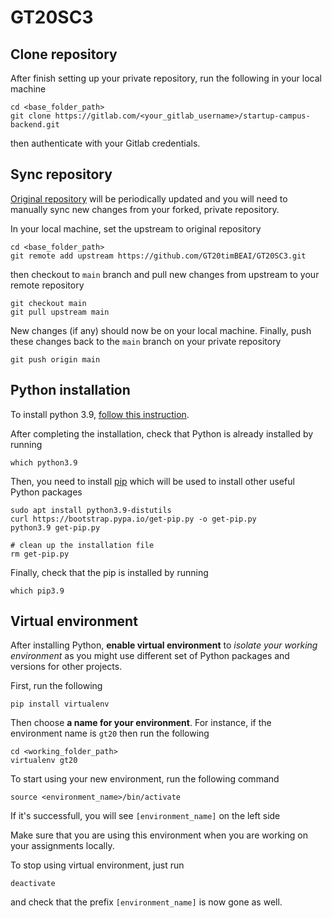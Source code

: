 # GT20SC3


## Clone repository

After finish setting up your private repository, run the following in your local machine
```
cd <base_folder_path>
git clone https://gitlab.com/<your_gitlab_username>/startup-campus-backend.git
```
then authenticate with your Gitlab credentials.

## Sync repository

[Original repository](https://github.com/GT20timBEAI/GT20SC3) will be periodically updated and you will need to manually sync new changes from your forked, private repository.

In your local machine, set the upstream to original repository
```
cd <base_folder_path>
git remote add upstream https://github.com/GT20timBEAI/GT20SC3.git

```

then checkout to `main` branch and pull new changes from upstream to your remote repository
```
git checkout main
git pull upstream main
```

New changes (if any) should now be on your local machine. Finally, push these changes back to the `main` branch on your private repository
```
git push origin main
```

## Python installation

To install python 3.9, [follow this instruction](https://linuxhint.com/install-python-ubuntu-22-04/).

After completing the installation, check that Python is already installed by running
```
which python3.9
```

Then, you need to install [pip](https://pypi.org/project/pip/) which will be used to install other useful Python packages
```
sudo apt install python3.9-distutils
curl https://bootstrap.pypa.io/get-pip.py -o get-pip.py
python3.9 get-pip.py

# clean up the installation file
rm get-pip.py
```

Finally, check that the pip is installed by running
```
which pip3.9
```

## Virtual environment

After installing Python, **enable virtual environment** to *isolate your working environment* as you might use different set of Python packages and versions for other projects.

First, run the following
```
pip install virtualenv
```
Then choose **a name for your environment**. For instance, if the environment name is `gt20` then run the following
```
cd <working_folder_path>
virtualenv gt20
```

To start using your new environment, run the following command
```
source <environment_name>/bin/activate
```
If it's successfull, you will see `[environment_name]` on the left side 


Make sure that you are using this environment when you are working on your assignments locally.

To stop using virtual environment, just run
```
deactivate
```
and check that the prefix `[environment_name]` is now gone as well.
